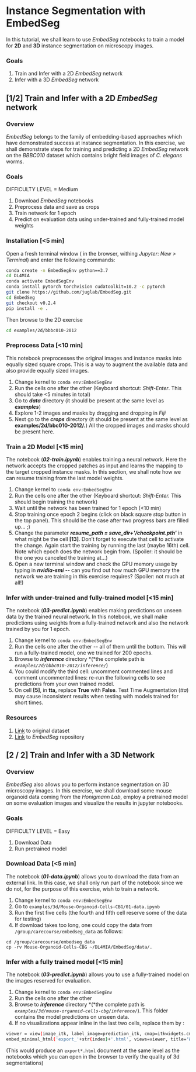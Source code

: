 # Instance Segmentation with EmbedSeg 

In this tutorial, we shall learn to use *EmbedSeg* notebooks to train a model for **2D** and **3D** instance segmentation on microscopy images.

### Goals

1. Train and Infer with a 2D *EmbedSeg* network
2. Infer with a 3D *EmbedSeg* network

## [1/2] **Train and Infer with a 2D *EmbedSeg* network**

### Overview

*EmbedSeg* belongs to the family of embedding-based approaches which have demonstrated success at instance segmentation. In this exercise, we shall demonstrate steps for training and predicting a 2D *EmbedSeg* network on the *BBBC010* dataset which contains bright field images of *C. elegans* worms.

### Goals

DIFFICULTY LEVEL = Medium

1. Download *EmbedSeg* notebooks
2. Preprocess data and save as crops
3. Train network for 1 epoch
4. Predict on evaluation data using under-trained and fully-trained model weights

### Installation [<5 min]

Open a fresh terminal window ( in the browser, withing *Jupyter*: *New > Terminal*) and enter the following commands:

```bash
conda create -n EmbedSegEnv python==3.7
cd DL4MIA
conda activate EmbedSegEnv
conda install pytorch torchvision cudatoolkit=10.2 -c pytorch
git clone https://github.com/juglab/EmbedSeg.git
cd EmbedSeg
git checkout v0.2.4
pip install -e .
```

Then browse to the 2D exercise 

```bash
cd examples/2d/bbbc010-2012
```

### Preprocess Data [<10 min]

 This notebook preprocesses the original images and instance masks into equally sized square crops. This is a way to augment the available data and also provide equally sized images.

1. Change kernel to `conda env:EmbedSegEnv`
2. Run the cells one after the other (Keyboard shortcut: *Shift-Enter*. This should take <5 minutes in total)
3. Go to ***data*** directory (it should be present at the same level as ***examples***)
4. Explore 1-2 images and masks by dragging and dropping in *Fiji*
5. Next go to the ***crops*** directory (it should be present at the same level as **examples/2d/bbc010-2012/.**) All the cropped images and masks should be present here.

### Train a 2D Model [<15 min]

The notebook (***02-train.ipynb***) enables training a neural network. Here the network accepts the cropped patches as input and learns the mapping to the target cropped instance masks. In this section, we shall note how we can resume training from the last model weights. 

1. Change kernel to `conda env:EmbedSegEnv`
2. Run the cells one after the other (Keyboard shortcut: *Shift-Enter.* This should begin training the network) 
3. Wait until the network has been trained for 1 epoch (<10 min)
4. Stop training once epoch 2 begins (click on black square *stop* button in the top panel). This should be the case after two progress bars are filled up… ;)
5. Change the parameter ***resume_path = save_dir+'/checkpoint.pth'*** in what might be the cell **[13]**. Don’t forget to execute that cell to activate the change. Again start the training by running the last (maybe 16th) cell. Note which epoch does the network begin from. (Spoiler: it should be the one you canceled the training at…)
6. Open a new terminal window and check the GPU memory usage by typing in ***nvidia-smi*** -- can you find out how much GPU memory the network we are training in this exercise requires? (Spoiler: not much at all!)

### Infer with under-trained and fully-trained model [<15 min]

The notebook (***03-predict.ipynb***) enables making predictions on unseen data by the trained neural network. In this notebook, we shall make predictions using weights from a fully-trained network and also the network trained by you for 1 epoch.

1. Change kernel to `conda env:EmbedSegEnv`
2. Run the cells one after the other -- all of them until the bottom. This will run a fully-trained model, one we trained for 200 epochs.
3. Browse to ***inference*** directory *(*the complete path is *`examples/2d/bbbc010-2012/inference/`*)
4. You could modify the third cell: uncomment commented lines and comment uncommented lines: re-run the following cells to see predictions from your own trained model.
5. On cell **[5]**, in **tta,** replace **True** with **False**. Test Time Augmentation (*tta*) may cause inconsistent results when testing with models trained for short times.

### Resources

1. [Link](https://bbbc.broadinstitute.org/BBBC010) to original dataset
2. [Link](https://github.com/juglab/EmbedSeg.git) to *EmbedSeg* repository 

## [2 / 2] Train and Infer with a 3D Network

### Overview

*EmbedSeg* also allows you to perform instance segmentation on 3D microscopy images. In this exercise, we shall download some mouse organoid data coming from the *Honigmann Lab*, employ a pretrained model on some evaluation images and visualize the results in jupyter notebooks.

### Goals

DIFFICULTY LEVEL = Easy

1. Download Data
2. Run pretrained model

### Download Data [<5 min]

The notebook (***01-data.ipynb***) allows you to download the data from an external link. In this case, we shall only run part of the notebook since we do not, for the purpose of this exercise, wish to train a network.

1. Change kernel to `conda env:EmbedSegEnv`
2. Go to `examples/3d/Mouse-Organoid-Cells-CBG/01-data.ipynb`
3. Run the first five cells (the fourth and fifth cell reserve some of the data for testing) 
4. If download takes too long, one could copy the data from `/group/carecourse/embedseg_data` as follows:

```
cd /group/carecourse/embedseg_data
cp -rv Mouse-Organoid-Cells-CBG ~/DL4MIA/EmbedSeg/data/. 
```

### Infer with a fully trained model [<15 min]

The notebook (***03-predict.ipynb***) allows you to use a fully-trained model on the images reserved for evaluation. 

1. Change kernel to `conda env:EmbedSegEnv`
2. Run the cells one after the other
3. Browse to ***inference*** directory *(*the complete path is *`examples/3d/mouse-organoid-cells-cbg/inference/`*). This folder contains  the model predictions on unseen data. 
4. If no visualizations appear inline in the last two cells, replace them by :

```bash
viewer = view(image_itk, label_image=prediction_itk, cmap=itkwidgets.cm.BrBG, annotations=False, vmax=800, ui_collapsed=True, background=(192, 192, 192))
embed_minimal_html('export_'+str(index)+'.html', views=viewer, title='Widgets export')
```

(This would produce an `export*.html` document at the same level as the notebooks which you can open in the browser to verify the quality of 3d segmentations)
